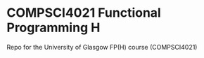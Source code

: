 # COMPSCI4021 Functional Programming H 

Repo for the University of Glasgow FP(H) course (COMPSCI4021)
